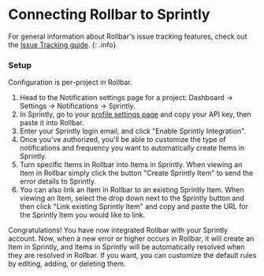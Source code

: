 # Connecting Rollbar to Sprintly

For general information about Rollbar's issue tracking features, check out the [Issue Tracking guide](../issue-tracking/). 
{: .info}

### Setup

Configuration is per-project in Rollbar.

1.  Head to the Notification settings page for a project: Dashboard -> Settings -> Notifications -> Sprintly.
2. 	In Sprintly, go to your [profile settings page](https://sprint.ly/account/settings/profile) and copy your API key, then paste it into Rollbar.
3.	Enter your Sprintly login email, and click "Enable Sprintly Integration".
4.  Once you've authorized, you'll be able to customize the type of notifications and frequency you want to automatically create Items in 			Sprintly.
5. Turn specific Items in Rollbar into Items in Sprintly. When viewing an Item in Rollbar simply click
   the button "Create Sprintly Item" to send the error details to Sprintly.
6. You can also link an Item in Rollbar to an existing Sprintly Item. When viewing an Item, select the
   drop down next to the Sprintly button and then click "Link existing Sprintly Item" and copy and paste
   the URL for the Sprintly Item you would like to link.

Congratulations! You have now integrated Rollbar with your Sprintly account. Now, when a new error or higher occurs in Rollbar, it will create an Item in Sprintly, and Items in Sprintly will be automatically resolved when they are resolved in Rollbar. If you want, you can customize the default rules by editing, adding, or deleting them.
